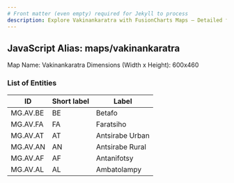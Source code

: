 ```yaml
---
# Front matter (even empty) required for Jekyll to process
description: Explore Vakinankaratra with FusionCharts Maps – Detailed features for seamless integration. Try now & enhance your data visualization today! 
---
```


## JavaScript Alias: maps/vakinankaratra

Map Name: Vakinankaratra
Dimensions (Width x Height): 600x460

### List of Entities

ID | Short label | Label
---|---|---|
MG.AV.BE|BE|Betafo
MG.AV.FA|FA|Faratsiho
MG.AV.AT|AT|Antsirabe Urban
MG.AV.AN|AN|Antsirabe Rural
MG.AV.AF|AF|Antanifotsy
MG.AV.AL|AL|Ambatolampy
